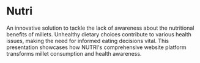 # Nutri
An innovative solution to tackle the lack of awareness about the nutritional benefits of millets. Unhealthy dietary choices contribute to various health issues, making the need for informed eating decisions vital. This presentation showcases how NUTRI's comprehensive website platform transforms millet consumption and health awareness.
